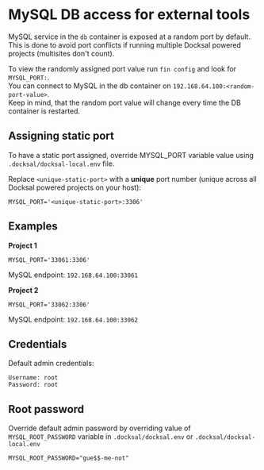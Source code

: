 # MySQL DB access for external tools

MySQL service in the `db` container is exposed at a random port by default.
This is done to avoid port conflicts if running multiple Docksal powered projects (multisites don't count).

To view the randomly assigned port value run `fin config` and look for `MYSQL_PORT:`.  
You can connect to MySQL in the db container on `192.168.64.100:<random-port-value>`.  
Keep in mind, that the random port value will change every time the DB container is restarted.

## Assigning static port

To have a static port assigned, override MYSQL_PORT variable value using `.docksal/docksal-local.env` file.

Replace `<unique-static-port>` with a **unique** port number (unique across all Docksal powered projects on your host):

```
MYSQL_PORT='<unique-static-port>:3306'
```

## Examples

**Project 1**

```
MYSQL_PORT='33061:3306'
```

MySQL endpoint: `192.168.64.100:33061`

**Project 2**

```
MYSQL_PORT='33062:3306'
```

MySQL endpoint: `192.168.64.100:33062`

## Credentials

Default admin credentials:

```
Username: root
Password: root
```

## Root password

Override default admin password by overriding value of `MYSQL_ROOT_PASSWORD` variable in `.docksal/docksal.env` or `.docksal/docksal-local.env`

```
MYSQL_ROOT_PASSWORD="gue$$-me-not"
```
